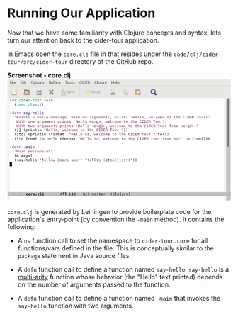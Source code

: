 # Running Our Application

Now that we have some familiarity with Clojure concepts and syntax, lets turn our attention back to the cider-tour application.

In Emacs open the `core.clj` file in that resides under the `code/clj/cider-tour/src/cider-tour` directory of the GitHub repo.

**Screenshot - core.clj**
![Clojure source - core.clj](images/core_clj.jpg)

`core.clj` is generated by Leiningen to provide boilerplate code for the application's entry-point (by convention the `-main` method). It contains the following:

* A `ns` function call to set the namespace to `cider-tour.core` for all functions/vars defined in the file. This is conceptually similar to the `package` statement in Java source files.

* A `defn` function call to define a function named `say-hello`. `say-hello` is a [multi-arity](http://clojure-doc.org/articles/language/functions.html#multi-arity-functions) function whose behavior (the "Hello" text printed) depends on the number of arguments passed to the function.

* A `defn` function call to define a function named `-main` that invokes the `say-hello` function with two arguments.



